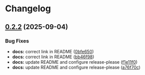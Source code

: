 # Changelog

## [0.2.2](https://github.com/chairoel/serial-port-lib/compare/v0.2.1...v0.2.2) (2025-09-04)


### Bug Fixes

* **docs:** correct link in README ([0bfe650](https://github.com/chairoel/serial-port-lib/commit/0bfe6503466d6e62ce44f097051f680c57f5a8d0))
* **docs:** correct link in README ([bb46f98](https://github.com/chairoel/serial-port-lib/commit/bb46f9892b4533e9714de115583adb0e240689e2))
* **docs:** update README and configure release-please ([f1e11f0](https://github.com/chairoel/serial-port-lib/commit/f1e11f04e54348d9983bdd5a20d053a84b2b978e))
* **docs:** update README and configure release-please ([a76f70c](https://github.com/chairoel/serial-port-lib/commit/a76f70c0e681ce8ad6f9cdc9d1f3fcfa1f0c5f5c))
